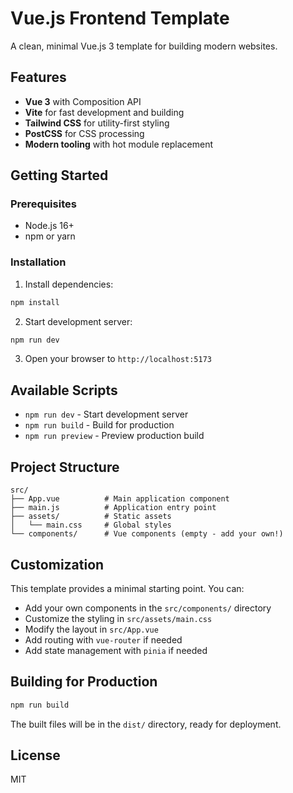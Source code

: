 # Vue.js Frontend Template

A clean, minimal Vue.js 3 template for building modern websites.

## Features

- **Vue 3** with Composition API
- **Vite** for fast development and building
- **Tailwind CSS** for utility-first styling
- **PostCSS** for CSS processing
- **Modern tooling** with hot module replacement

## Getting Started

### Prerequisites

- Node.js 16+
- npm or yarn

### Installation

1. Install dependencies:
```bash
npm install
```

2. Start development server:
```bash
npm run dev
```

3. Open your browser to `http://localhost:5173`

## Available Scripts

- `npm run dev` - Start development server
- `npm run build` - Build for production
- `npm run preview` - Preview production build

## Project Structure

```
src/
├── App.vue          # Main application component
├── main.js          # Application entry point
├── assets/          # Static assets
│   └── main.css     # Global styles
└── components/      # Vue components (empty - add your own!)
```

## Customization

This template provides a minimal starting point. You can:

- Add your own components in the `src/components/` directory
- Customize the styling in `src/assets/main.css`
- Modify the layout in `src/App.vue`
- Add routing with `vue-router` if needed
- Add state management with `pinia` if needed

## Building for Production

```bash
npm run build
```

The built files will be in the `dist/` directory, ready for deployment.

## License

MIT
